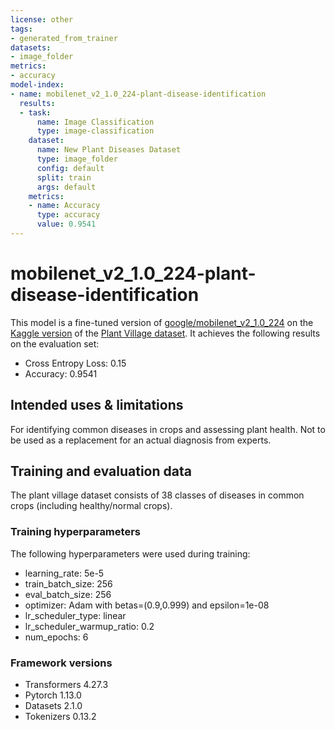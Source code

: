 ```yaml
---
license: other
tags:
- generated_from_trainer
datasets:
- image_folder
metrics:
- accuracy
model-index:
- name: mobilenet_v2_1.0_224-plant-disease-identification
  results:
  - task:
      name: Image Classification
      type: image-classification
    dataset:
      name: New Plant Diseases Dataset
      type: image_folder
      config: default
      split: train
      args: default
    metrics:
    - name: Accuracy
      type: accuracy
      value: 0.9541
---
```


<!-- This model card has been generated automatically according to the information the Trainer had access to. You
should probably proofread and complete it, then remove this comment. -->

# mobilenet_v2_1.0_224-plant-disease-identification

This model is a fine-tuned version of [google/mobilenet_v2_1.0_224](https://huggingface.co/google/mobilenet_v2_1.0_224) on the [Kaggle version](https://www.kaggle.com/datasets/vipoooool/new-plant-diseases-dataset) of the [Plant Village dataset](https://github.com/spMohanty/PlantVillage-Dataset).
It achieves the following results on the evaluation set:
- Cross Entropy Loss: 0.15
- Accuracy: 0.9541

## Intended uses & limitations

For identifying common diseases in crops and assessing plant health. Not to be used as a replacement for an actual diagnosis from experts.

## Training and evaluation data

The plant village dataset consists of 38 classes of diseases in common crops (including healthy/normal crops).

### Training hyperparameters

The following hyperparameters were used during training:
- learning_rate: 5e-5
- train_batch_size: 256
- eval_batch_size: 256
- optimizer: Adam with betas=(0.9,0.999) and epsilon=1e-08
- lr_scheduler_type: linear
- lr_scheduler_warmup_ratio: 0.2
- num_epochs: 6

### Framework versions

- Transformers 4.27.3
- Pytorch 1.13.0
- Datasets 2.1.0
- Tokenizers 0.13.2
